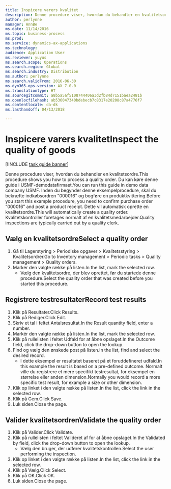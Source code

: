 ```yaml
---
title: Inspicere varers kvalitet
description: Denne procedure viser, hvordan du behandler en kvalitetsordre.
author: perlynne
manager: AnnBe
ms.date: 11/14/2016
ms.topic: business-process
ms.prod: 
ms.service: dynamics-ax-applications
ms.technology: 
audience: Application User
ms.reviewer: yuyus
ms.search.scope: Operations
ms.search.region: Global
ms.search.industry: Distribution
ms.author: perlynne
ms.search.validFrom: 2016-06-30
ms.dyn365.ops.version: AX 7.0.0
ms.translationtype: HT
ms.sourcegitcommit: a8b5a5af5108744406a3d2fb84d7151baea2481b
ms.openlocfilehash: ab536047340bdebecb7c8317e20208c87a4776f7
ms.contentlocale: da-dk
ms.lasthandoff: 04/13/2018

---
```

# <a name="inspect-the-quality-of-goods"></a><span data-ttu-id="d4aa3-103">Inspicere varers kvalitet</span><span class="sxs-lookup"><span data-stu-id="d4aa3-103">Inspect the quality of goods</span></span>

[!INCLUDE [task guide banner](../../includes/task-guide-banner.md)]

<span data-ttu-id="d4aa3-104">Denne procedure viser, hvordan du behandler en kvalitetsordre.</span><span class="sxs-lookup"><span data-stu-id="d4aa3-104">This procedure shows you how to process a quality order.</span></span> <span data-ttu-id="d4aa3-105">Du kan køre denne guide i USMF-demodatafirmaet.</span><span class="sxs-lookup"><span data-stu-id="d4aa3-105">You can run this guide in demo data company USMF.</span></span> <span data-ttu-id="d4aa3-106">Inden du begynder denne eksempelprocedure, skal du bekræfte indkøbsordren "000016" og bogføre en produktkvittering.</span><span class="sxs-lookup"><span data-stu-id="d4aa3-106">Before you start this example procedure, you need to confirm purchase order “000016” and post a product receipt.</span></span> <span data-ttu-id="d4aa3-107">Dette vil automatisk oprette en kvalitetsordre.</span><span class="sxs-lookup"><span data-stu-id="d4aa3-107">This will automatically create a quality order.</span></span> <span data-ttu-id="d4aa3-108">Kvalitetskontroller foretages normalt af en kvalitetsmedarbejder.</span><span class="sxs-lookup"><span data-stu-id="d4aa3-108">Quality inspections are typically carried out by a quality clerk.</span></span>


## <a name="select-a-quality-order"></a><span data-ttu-id="d4aa3-109">Vælg en kvalitetsordre</span><span class="sxs-lookup"><span data-stu-id="d4aa3-109">Select a quality order</span></span>
1. <span data-ttu-id="d4aa3-110">Gå til Lagerstyring > Periodiske opgaver > Kvalitetsstyring > Kvalitetsordrer.</span><span class="sxs-lookup"><span data-stu-id="d4aa3-110">Go to Inventory management > Periodic tasks > Quality management > Quality orders.</span></span>
2. <span data-ttu-id="d4aa3-111">Markér den valgte række på listen.</span><span class="sxs-lookup"><span data-stu-id="d4aa3-111">In the list, mark the selected row.</span></span>
    * <span data-ttu-id="d4aa3-112">Vælg den kvalitetsordre, der blev oprettet, før du startede denne procedure.</span><span class="sxs-lookup"><span data-stu-id="d4aa3-112">Select the quality order that was created before you started this procedure.</span></span>  

## <a name="record-test-results"></a><span data-ttu-id="d4aa3-113">Registrere testresultater</span><span class="sxs-lookup"><span data-stu-id="d4aa3-113">Record test results</span></span>
1. <span data-ttu-id="d4aa3-114">Klik på Resultater.</span><span class="sxs-lookup"><span data-stu-id="d4aa3-114">Click Results.</span></span>
2. <span data-ttu-id="d4aa3-115">Klik på Rediger.</span><span class="sxs-lookup"><span data-stu-id="d4aa3-115">Click Edit.</span></span>
3. <span data-ttu-id="d4aa3-116">Skriv et tal i feltet Antalsresultat.</span><span class="sxs-lookup"><span data-stu-id="d4aa3-116">In the Result quantity field, enter a number.</span></span>
4. <span data-ttu-id="d4aa3-117">Markér den valgte række på listen.</span><span class="sxs-lookup"><span data-stu-id="d4aa3-117">In the list, mark the selected row.</span></span>
5. <span data-ttu-id="d4aa3-118">Klik på rullelisten i feltet Udfald for at åbne opslaget.</span><span class="sxs-lookup"><span data-stu-id="d4aa3-118">In the Outcome field, click the drop-down button to open the lookup.</span></span>
6. <span data-ttu-id="d4aa3-119">Find og vælg den ønskede post på listen.</span><span class="sxs-lookup"><span data-stu-id="d4aa3-119">In the list, find and select the desired record.</span></span>
    * <span data-ttu-id="d4aa3-120">I dette eksempel er resultatet baseret på et foruddefineret udfald.</span><span class="sxs-lookup"><span data-stu-id="d4aa3-120">In this example the result is based on a pre-defined outcome.</span></span> <span data-ttu-id="d4aa3-121">Normalt ville du registrere et mere specifikt testresultat, for eksempel en størrelse eller anden dimension.</span><span class="sxs-lookup"><span data-stu-id="d4aa3-121">Normally you would record a more specific test result, for example a size or other dimension.</span></span>  
7. <span data-ttu-id="d4aa3-122">Klik op linket i den valgte række på listen.</span><span class="sxs-lookup"><span data-stu-id="d4aa3-122">In the list, click the link in the selected row.</span></span>
8. <span data-ttu-id="d4aa3-123">Klik på Gem.</span><span class="sxs-lookup"><span data-stu-id="d4aa3-123">Click Save.</span></span>
9. <span data-ttu-id="d4aa3-124">Luk siden.</span><span class="sxs-lookup"><span data-stu-id="d4aa3-124">Close the page.</span></span>

## <a name="validate-the-quality-order"></a><span data-ttu-id="d4aa3-125">Valider kvalitetsordren</span><span class="sxs-lookup"><span data-stu-id="d4aa3-125">Validate the quality order</span></span>
1. <span data-ttu-id="d4aa3-126">Klik på Valider.</span><span class="sxs-lookup"><span data-stu-id="d4aa3-126">Click Validate.</span></span>
2. <span data-ttu-id="d4aa3-127">Klik på rullelisten i feltet Valideret af for at åbne opslaget.</span><span class="sxs-lookup"><span data-stu-id="d4aa3-127">In the Validated by field, click the drop-down button to open the lookup.</span></span>
    * <span data-ttu-id="d4aa3-128">Vælg den bruger, der udfører kvalitetskontrollen.</span><span class="sxs-lookup"><span data-stu-id="d4aa3-128">Select the user performing the inspection.</span></span>  
3. <span data-ttu-id="d4aa3-129">Klik op linket i den valgte række på listen.</span><span class="sxs-lookup"><span data-stu-id="d4aa3-129">In the list, click the link in the selected row.</span></span>
4. <span data-ttu-id="d4aa3-130">Klik på Vælg.</span><span class="sxs-lookup"><span data-stu-id="d4aa3-130">Click Select.</span></span>
5. <span data-ttu-id="d4aa3-131">Klik på OK.</span><span class="sxs-lookup"><span data-stu-id="d4aa3-131">Click OK.</span></span>
6. <span data-ttu-id="d4aa3-132">Luk siden.</span><span class="sxs-lookup"><span data-stu-id="d4aa3-132">Close the page.</span></span>

